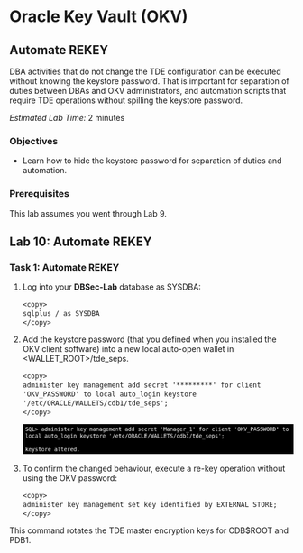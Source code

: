 # Oracle Key Vault (OKV)

## Automate REKEY
DBA activities that do not change the TDE configuration can be executed without knowing the keystore password. That is important for separation of duties between DBAs and OKV administrators, and automation scripts that require TDE operations without spilling the keystore password.

*Estimated Lab Time:* 2 minutes 

### Objectives
- Learn how to hide the keystore password for separation of duties and automation.

### Prerequisites
This lab assumes you went through Lab 9. 

## Lab 10: Automate REKEY
### Task 1: Automate REKEY

1. Log into your **DBSec-Lab** database as SYSDBA:

    ````
    <copy>
    sqlplus / as SYSDBA
    </copy>
    ````

2. Add the keystore password (that you defined when you installed the OKV client software) into a new local auto-open wallet in <WALLET_ROOT>/tde_seps.

    ````
    <copy>
    administer key management add secret '*********' for client 'OKV_PASSWORD' to local auto_login keystore '/etc/ORACLE/WALLETS/cdb1/tde_seps';
    </copy>
    ````

    ![Key Vault](./images/images-2025-09-26_12-41-08-tde_seps.png "Add the OKV password to a (local) auto-open wallet in <WALLET_ROOT>/tde_seps to replace it on the SQL*Plus command line with EXTERNAL STORE.")

3. To confirm the changed behaviour, execute a re-key operation without using the OKV password:

    ````
    <copy>
    administer key management set key identified by EXTERNAL STORE;
    </copy>
    ````
This command rotates the TDE master encryption keys for CDB\$ROOT and PDB1.    
